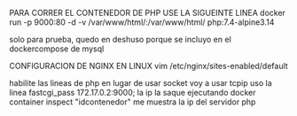 PARA CORRER EL CONTENEDOR DE PHP USE LA SIGUEINTE LINEA
docker run -p 9000:80 -d -v /var/www/html/:/var/www/html/ php:7.4-alpine3.14

solo para prueba, quedo en deshuso porque se incluyo en el dockercompose de mysql 

CONFIGURACION DE NGINX EN LINUX
vim /etc/nginx/sites-enabled/default

habilite las lineas de php
en lugar de usar socket voy a usar tcpip 
uso la linea fastcgi_pass 172.17.0.2:9000; 
la ip la saque ejecutando
docker container inspect "idcontenedor" me muestra la ip del servidor php

